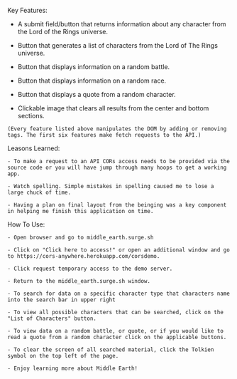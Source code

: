 Key Features:

   - A submit field/button that returns information about any character from the Lord of the Rings universe.
    
   - Button that generates a list of characters from the Lord of The Rings universe.

   - Button that displays information on a random battle.

   - Button that displays information on a random race.

   - Button that displays a quote from a random character.

   - Clickable image that clears all results from the center and bottom sections.

    (Every feature listed above manipulates the DOM by adding or removing tags. The first six features make fetch requests to the API.)


Leasons Learned:

    - To make a request to an API CORs access needs to be provided via the source code or you will have jump through many hoops to get a working app.

    - Watch spelling. Simple mistakes in spelling caused me to lose a large chuck of time.

    - Having a plan on final layout from the beinging was a key component in helping me finish this application on time.

How To Use:

    - Open browser and go to middle_earth.surge.sh

    - Click on "Click here to access!" or open an additional window and go to https://cors-anywhere.herokuapp.com/corsdemo.

    - Click request temporary access to the demo server.

    - Return to the middle_earth.surge.sh window.

    - To search for data on a specific character type that characters name into the search bar in upper right

    - To view all possible characters that can be searched, click on the "List of Characters" button.

    - To view data on a random battle, or quote, or if you would like to read a quote from a random character click on the applicable buttons.

    - To clear the screen of all searched material, click the Tolkien symbol on the top left of the page.

    - Enjoy learning more about Middle Earth!

    